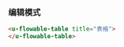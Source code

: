 ### 编辑模式

``` html
<u-flowable-table title="表格">
</u-flowable-table>
```

<!-- 
### 变量支持-只读模式

``` html
<u-flowable-table
     mode="readonly" >
    <u-form-table-view-column  title="用户名">
        <u-flowable-string mode="readonly" name="username">

        </u-flowable-string>
    </u-form-table-view-column>    
</u-flowable-table>
``` -->